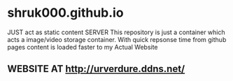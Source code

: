 # shruk000.github.io
JUST act as static content SERVER
This repository is just a container which acts a image/video storage container. With quick repsonse time from github pages content is loaded faster to my Actual Website


## WEBSITE AT http://urverdure.ddns.net/



